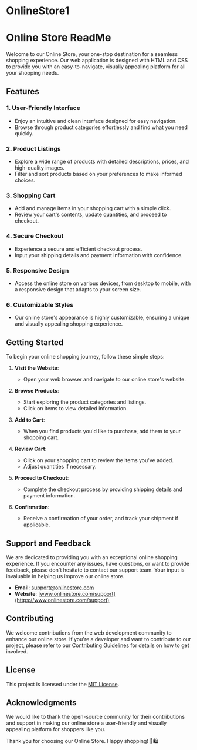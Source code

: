 # OnlineStore1
# Online Store ReadMe

Welcome to our Online Store, your one-stop destination for a seamless shopping experience. Our web application is designed with HTML and CSS to provide you with an easy-to-navigate, visually appealing platform for all your shopping needs.

## Features

### 1. User-Friendly Interface

- Enjoy an intuitive and clean interface designed for easy navigation.
- Browse through product categories effortlessly and find what you need quickly.

### 2. Product Listings

- Explore a wide range of products with detailed descriptions, prices, and high-quality images.
- Filter and sort products based on your preferences to make informed choices.

### 3. Shopping Cart

- Add and manage items in your shopping cart with a simple click.
- Review your cart's contents, update quantities, and proceed to checkout.

### 4. Secure Checkout

- Experience a secure and efficient checkout process.
- Input your shipping details and payment information with confidence.

### 5. Responsive Design

- Access the online store on various devices, from desktop to mobile, with a responsive design that adapts to your screen size.

### 6. Customizable Styles

- Our online store's appearance is highly customizable, ensuring a unique and visually appealing shopping experience.

## Getting Started

To begin your online shopping journey, follow these simple steps:

1. **Visit the Website**:
   - Open your web browser and navigate to our online store's website.

2. **Browse Products**:
   - Start exploring the product categories and listings.
   - Click on items to view detailed information.

3. **Add to Cart**:
   - When you find products you'd like to purchase, add them to your shopping cart.

4. **Review Cart**:
   - Click on your shopping cart to review the items you've added.
   - Adjust quantities if necessary.

5. **Proceed to Checkout**:
   - Complete the checkout process by providing shipping details and payment information.

6. **Confirmation**:
   - Receive a confirmation of your order, and track your shipment if applicable.

## Support and Feedback

We are dedicated to providing you with an exceptional online shopping experience. If you encounter any issues, have questions, or want to provide feedback, please don't hesitate to contact our support team. Your input is invaluable in helping us improve our online store.

- **Email**: support@onlinestore.com
- **Website**: [www.onlinestore.com/support](https://www.onlinestore.com/support)

## Contributing

We welcome contributions from the web development community to enhance our online store. If you're a developer and want to contribute to our project, please refer to our [Contributing Guidelines](CONTRIBUTING.md) for details on how to get involved.

## License

This project is licensed under the [MIT License](LICENSE.md).

## Acknowledgments

We would like to thank the open-source community for their contributions and support in making our online store a user-friendly and visually appealing platform for shoppers like you.

Thank you for choosing our Online Store. Happy shopping! 🛒🛍️